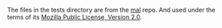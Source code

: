 
The files in the tests directory are from the
[mal](https://github.com/kanakad/mal) repo.  And used under the terms of
its [Mozilla Public License, Version 2.0](LICENSE.txt).
